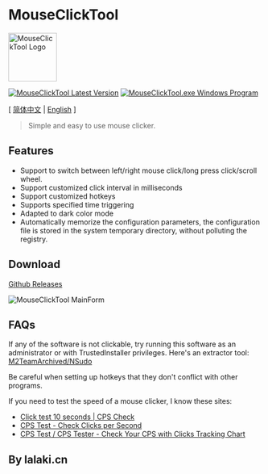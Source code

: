 # MouseClickTool

<img src="https://fastly.jsdelivr.net/gh/lalakii/MouseClickTool/MouseClickTool.jpg" alt="MouseClickTool Logo" width="96" />

[![MouseClickTool Latest Version](https://img.shields.io/github/v/release/lalakii/MouseClickTool?logo=github)](https://github.com/lalakii/MouseClickTool/releases)
[![MouseClickTool.exe Windows Program](https://img.shields.io/badge/windows-.exe-0078D4?logo=windows)](https://mouseclicktool.sourceforge.io/)

[ [简体中文](tree/README.md) | [English](tree/README_en.md) ]

> Simple and easy to use mouse clicker.

## Features

- Support to switch between left/right mouse click/long press click/scroll wheel.
- Support customized click interval in milliseconds
- Support customized hotkeys
- Supports specified time triggering
- Adapted to dark color mode
- Automatically memorize the configuration parameters, the configuration file is stored in the system temporary directory, without polluting the registry.

## Download

[Github Releases](https://github.com/lalakii/MouseClickTool/releases)

<img src="https://fastly.jsdelivr.net/gh/lalakii/MouseClickTool/MouseClickTool_en.png?v=2.0" alt="MouseClickTool MainForm"/>

## FAQs

If any of the software is not clickable, try running this software as an administrator or with TrustedInstaller privileges. Here's an extractor tool: [M2TeamArchived/NSudo](https://github.com/M2TeamArchived/NSudo/releases/)

Be careful when setting up hotkeys that they don't conflict with other programs.

If you need to test the speed of a mouse clicker, I know these sites:

- [Click test 10 seconds | CPS Check](https://cps-check.com/)
- [CPS Test - Check Clicks per Second](https://cpstest.org/)
- [CPS Test / CPS Tester - Check Your CPS with Clicks Tracking Chart](https://www.arealme.com/click-speed-test/)

## By lalaki.cn